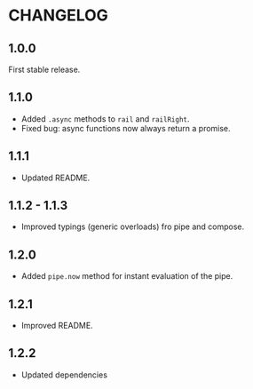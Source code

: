 # CHANGELOG

## 1.0.0

First stable release.

## 1.1.0

- Added `.async` methods to `rail` and `railRight`.
- Fixed bug: async functions now always return a promise.

## 1.1.1

- Updated README.

## 1.1.2 - 1.1.3

- Improved typings (generic overloads) fro pipe and compose.

## 1.2.0

- Added `pipe.now` method for instant evaluation of the pipe.

## 1.2.1

- Improved README.

## 1.2.2

- Updated dependencies
